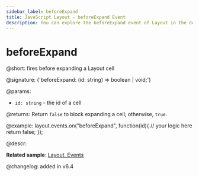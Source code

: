 ```yaml
---
sidebar_label: beforeExpand
title: JavaScript Layout - beforeExpand Event 
description: You can explore the beforeExpand event of Layout in the documentation of the DHTMLX JavaScript UI library. Browse developer guides and API reference, try out code examples and live demos, and download a free 30-day evaluation version of DHTMLX Suite.
---
```


# beforeExpand

@short: fires before expanding a Layout cell

@signature: {'beforeExpand: (id: string) => boolean | void;'}

@params:
- `id: string` - the id of a cell

@returns:
Return `false` to block expanding a cell; otherwise, `true`.

@example:
layout.events.on("beforeExpand", function(id){
	// your logic here
    return false;
});

@descr:

**Related sample**: [Layout. Events](https://snippet.dhtmlx.com/fyxw0map)

@changelog:
added in v6.4
